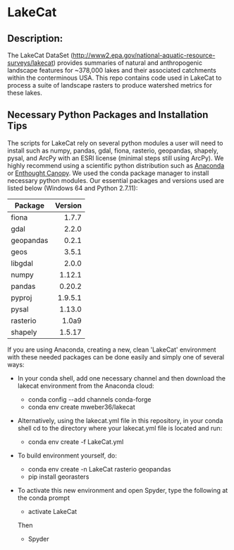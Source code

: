 # LakeCat

## Description:
The LakeCat DataSet (http://www2.epa.gov/national-aquatic-resource-surveys/lakecat) provides summaries of natural and anthropogenic landscape features for ~378,000 lakes and their associated catchments within the conterminous USA. This repo contains code used in LakeCat to process a suite of landscape rasters to produce watershed metrics for these lakes.

## Necessary Python Packages and Installation Tips
The scripts for LakeCat rely on several python modules a user will need to install such as numpy, pandas, gdal, fiona, rasterio, geopandas, shapely, pysal, and ArcPy with an ESRI license (minimal steps still using ArcPy).  We highly recommend using a scientific python distribution such as [Anaconda](https://www.continuum.io/downloads) or [Enthought Canopy](https://www.enthought.com/products/canopy/).  We used the conda package manager to install necessary python modules. Our essential packages and versions used are listed below (Windows 64 and Python 2.7.11):

| Package       | Version       | 
| ------------- |--------------:|
| fiona         | 1.7.7         | 
| gdal          | 2.2.0         | 
| geopandas     | 0.2.1         |  
| geos          | 3.5.1         |
| libgdal       | 2.0.0         |
| numpy         | 1.12.1        |
| pandas        | 0.20.2        |
| pyproj        | 1.9.5.1       |
| pysal         | 1.13.0        |
| rasterio      | 1.0a9         |
| shapely       | 1.5.17        |

If you are using Anaconda, creating a new, clean 'LakeCat' environment with these needed packages can be done easily and simply one of several ways:

* In your conda shell, add one necessary channel and then download the lakecat environment from the Anaconda cloud:
  + conda config --add channels conda-forge
  + conda env create mweber36/lakecat
  
* Alternatively, using the lakecat.yml file in this repository, in your conda shell cd to the directory where your lakecat.yml file is located and run:
  + conda env create -f LakeCat.yml
  
* To build environment yourself, do:
  + conda env create -n LakeCat rasterio geopandas
  + pip install georasters

* To activate this new environment and open Spyder, type the following at the conda prompt
  + activate LakeCat
  
  Then

  + Spyder